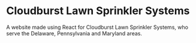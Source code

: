 # Cloudburst Lawn Sprinkler Systems
A website made using React for Cloudburst Lawn Sprinkler Systems, who serve the Delaware, Pennsylvania and Maryland areas.